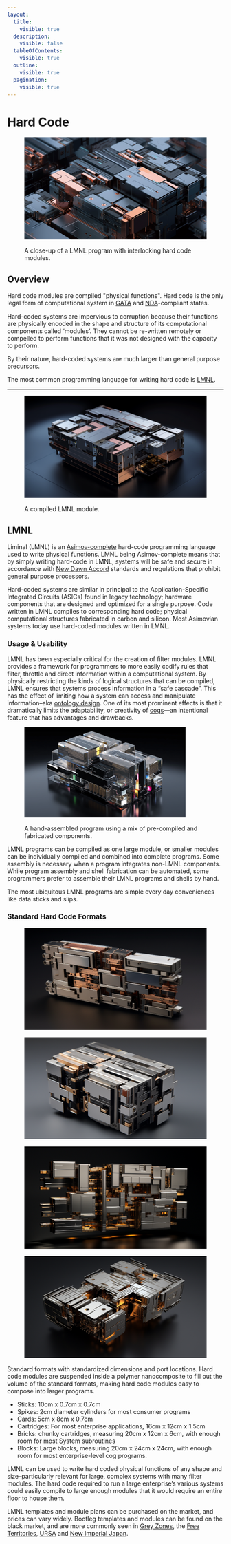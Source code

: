 ```yaml
---
layout:
  title:
    visible: true
  description:
    visible: false
  tableOfContents:
    visible: true
  outline:
    visible: true
  pagination:
    visible: true
---
```


# Hard Code

<figure><img src="../../.gitbook/assets/nomoney420_close_up_insert_shot_of_small_interlocking_and_int_f1d52ece-29de-4f35-a36f-041d1eca9199_2.png" alt=""><figcaption><p>A close-up of a LMNL program with interlocking hard code modules. </p></figcaption></figure>

## Overview

Hard code modules are compiled "physical functions". Hard code is the only legal form of computational system in [GATA](../../nations/gata/) and [NDA](../../nations/gata/politics/new-dawn-accords.md)-compliant states.

Hard-coded systems are impervious to corruption because their functions are physically encoded in the shape and structure of its computational components called ‘modules’. They cannot be re-written remotely or compelled to perform functions that it was not designed with the capacity to perform.

By their nature, hard-coded systems are much larger than general purpose precursors.

The most common programming language for writing hard code is [LMNL](hard-code.md#lmnl).

***

<figure><img src="../../.gitbook/assets/hardcode.png" alt="" width="563"><figcaption><p>A compiled LMNL module.</p></figcaption></figure>

## LMNL

Liminal (LMNL) is an [Asimov-complete](asimovian-architecture.md) hard-code programming language used to write physical functions. LMNL being Asimov-complete means that by simply writing hard-code in LMNL, systems will be safe and secure in accordance with [New Dawn Accord](../../nations/gata/politics/new-dawn-accords.md) standards and regulations that prohibit general purpose processors.&#x20;

Hard-coded systems are similar in principal to the Application-Specific Integrated Circuits (ASICs) found in legacy technology; hardware components that are designed and optimized for a single purpose. Code written in LMNL compiles to corresponding hard code; physical computational structures fabricated in carbon and silicon. Most Asimovian systems today use hard-coded modules written in LMNL.

### Usage & Usability

LMNL has been especially critical for the creation of filter modules. LMNL provides a framework for programmers to more easily codify rules that filter, throttle and direct information within a computational system. By physically restricting the kinds of logical structures that can be compiled, LMNL ensures that systems process information in a “safe cascade”. This has the effect of limiting how a system can access and manipulate information–aka [ontology design](asimovian-architecture.md#ontology-design). One of its most prominent effects is that it dramatically limits the adaptability, or creativity of [cogs](cogs.md)—an intentional feature that has advantages and drawbacks.

<figure><img src="../../.gitbook/assets/nomoney420_small_interlocking_and_interconnecting_modules_combi_cc51fa8d-47c9-4d2b-96b7-1229d1d40f61.png" alt="" width="375"><figcaption><p>A hand-assembled program using a mix of pre-compiled and fabricated components.</p></figcaption></figure>

LMNL programs can be compiled as one large module, or smaller modules can be individually compiled and combined into complete programs. Some assembly is necessary when a program integrates non-LMNL components. While program assembly and shell fabrication can be automated, some programmers prefer to assemble their LMNL programs and shells by hand.

The most ubiquitous LMNL programs are simple every day conveniences like data sticks and slips.

### **Standard Hard Code Formats**

<div data-full-width="true">

<figure><img src="../../.gitbook/assets/nomoney420_small_interlocking_and_interconnecting_modules_combi_78d49208-c9e3-4b68-ad1e-4cbfd456aa10.png" alt=""><figcaption></figcaption></figure>

 

<figure><img src="../../.gitbook/assets/nomoney420_small_interlocking_and_interconnecting_modules_combi_87f8e77c-0458-420e-b220-b34fc220c6ab.png" alt=""><figcaption></figcaption></figure>

 

<figure><img src="../../.gitbook/assets/nomoney420_small_interlocking_and_interconnecting_modules_com_46c58c0b-d5f1-4b54-aede-f64821749f5c_1.png" alt=""><figcaption></figcaption></figure>

 

<figure><img src="../../.gitbook/assets/nomoney420_small_interlocking_and_interconnecting_modules_combi_c09d0252-a309-416c-852a-ee535a0f8b9d.png" alt=""><figcaption></figcaption></figure>

</div>

Standard formats with standardized dimensions and port locations. Hard code modules are suspended inside a polymer nanocomposite to fill out the volume of the standard formats, making hard code modules easy to compose into larger programs.

* Sticks: 10cm x 0.7cm x 0.7cm
* Spikes: 2cm diameter cylinders for most consumer programs
* Cards: 5cm x 8cm x 0.7cm
* Cartridges: For most enterprise applications, 16cm x 12cm x 1.5cm
* Bricks: chunky cartridges, measuring 20cm x 12cm x 6cm, with enough room for most System subroutines
* Blocks: Large blocks, measuring 20cm x 24cm x 24cm, with enough room for most enterprise-level cog programs.

LMNL can be used to write hard coded physical functions of any shape and size–particularly relevant for large, complex systems with many filter modules. The hard code required to run a large enterprise’s various systems could easily compile to large enough modules that it would require an entire floor to house them.

LMNL templates and module plans can be purchased on the market, and prices can vary widely. Bootleg templates and modules can be found on the black market, and are more commonly seen in [Grey Zones](../../nations/gata/politics/gray-zones.md), the [Free Territories](../../nations/free-territories/), [URSA](../../nations/ursa/) and [New Imperial Japan](../../nations/new-imperial-japan/).
